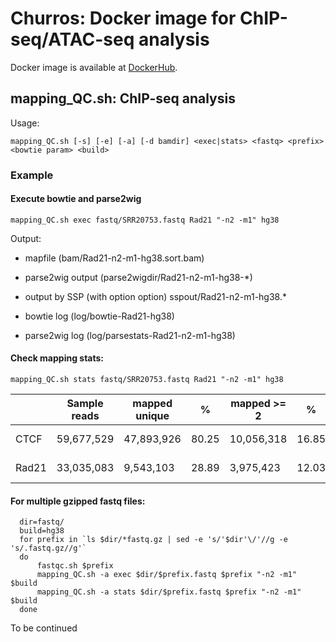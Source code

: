 # Churros: Docker image for ChIP-seq/ATAC-seq analysis

Docker image is available at [DockerHub](https://hub.docker.com/r/rnakato/churros).



## mapping_QC.sh: ChIP-seq analysis
Usage:

    mapping_QC.sh [-s] [-e] [-a] [-d bamdir] <exec|stats> <fastq> <prefix> <bowtie param> <build>

### Example

#### Execute bowtie and parse2wig

    mapping_QC.sh exec fastq/SRR20753.fastq Rad21 "-n2 -m1" hg38

Output:
* mapfile (bam/Rad21-n2-m1-hg38.sort.bam)

* parse2wig output (parse2wigdir/Rad21-n2-m1-hg38-*)

* output by SSP (with option option)
 sspout/Rad21-n2-m1-hg38.*

* bowtie log (log/bowtie-Rad21-hg38)

* parse2wig log (log/parsestats-Rad21-n2-m1-hg38)


#### Check mapping stats:

    mapping_QC.sh stats fastq/SRR20753.fastq Rad21 "-n2 -m1" hg38

||Sample	reads	|mapped unique	|%	|mapped >= 2	|%	|mapped total	|%	|unmapped	|%	|Nonredundant	|Redundant	|Complexity for10M	|Read depth	|Genome coverage	|Tested_reads	|GC summit	|NSC	|RSC	|Qtag|
----|----|----|----|----|----|----|----|----|----|----|----|----|----|----|----|----|----|----|----
|CTCF |	59,677,529	|47,893,926	|80.25	|10,056,318	|16.85	|57,950,244	|97.11	|1,727,285	|2.89	|19856031 (41.5%)	|28037895 (58.5%)	|0.732	|1.11	|0.99	|7,320,051 / 9,995,223|	43	|1.131071|	1.729936|	2|
|Rad21	|33,035,083	|9,543,103	|28.89	|3,975,423	|12.03	|13,518,526	|40.92	|19,516,557	|59.08	|8321928 (87.2%)	|1221175 (12.8%)|(0.872)	|0.46	|0.99	|8,321,928 / 9,543,103	|50	|1.162648	|0.9433482	|0|


#### For multiple gzipped fastq files:

      dir=fastq/
      build=hg38
      for prefix in `ls $dir/*fastq.gz | sed -e 's/'$dir'\/'//g -e 's/.fastq.gz//g'`
      do
          fastqc.sh $prefix
          mapping_QC.sh -a exec $dir/$prefix.fastq $prefix "-n2 -m1" $build
          mapping_QC.sh -a stats $dir/$prefix.fastq $prefix "-n2 -m1" $build
      done

To be continued
